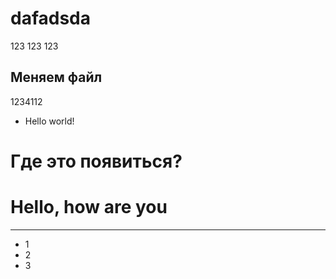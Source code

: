 # dafadsda
123
123
123
## Меняем файл
1234112

* Hello world!

# Где это появиться?
# Hello, how are you
---
* 1
* 2
* 3
